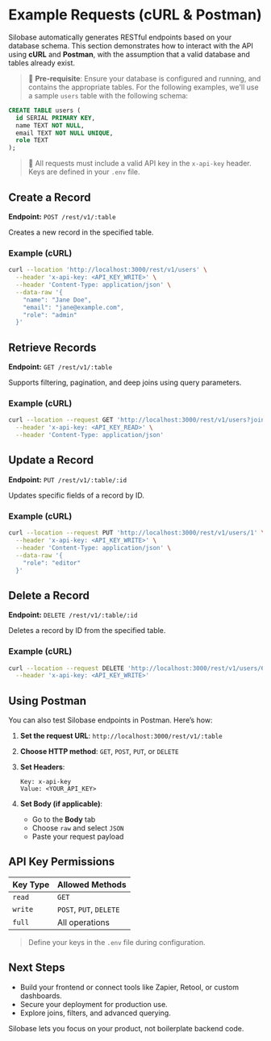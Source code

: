 # Example Requests (cURL & Postman)

Silobase automatically generates RESTful endpoints based on your database schema. This section demonstrates how to interact with the API using **cURL** and **Postman**, with the assumption that a valid database and tables already exist.

> 🧠 **Pre-requisite**: Ensure your database is configured and running, and contains the appropriate tables. For the following examples, we'll use a sample `users` table with the following schema:

```sql
CREATE TABLE users (
  id SERIAL PRIMARY KEY,
  name TEXT NOT NULL,
  email TEXT NOT NULL UNIQUE,
  role TEXT
);
````

> 🔐 All requests must include a valid API key in the `x-api-key` header. Keys are defined in your `.env` file.

## Create a Record

**Endpoint:** `POST /rest/v1/:table`

Creates a new record in the specified table.

### Example (cURL)

```bash
curl --location 'http://localhost:3000/rest/v1/users' \
  --header 'x-api-key: <API_KEY_WRITE>' \
  --header 'Content-Type: application/json' \
  --data-raw '{
    "name": "Jane Doe",
    "email": "jane@example.com",
    "role": "admin"
  }'
```

## Retrieve Records

**Endpoint:** `GET /rest/v1/:table`

Supports filtering, pagination, and deep joins using query parameters.

### Example (cURL)

```bash
curl --location --request GET 'http://localhost:3000/rest/v1/users?join=students:on=users.id=students.user_id&join=enrollments:on=students.id=enrollments.student_id&role=eq.admin' \
  --header 'x-api-key: <API_KEY_READ>' \
  --header 'Content-Type: application/json'
```

## Update a Record

**Endpoint:** `PUT /rest/v1/:table/:id`

Updates specific fields of a record by ID.

### Example (cURL)

```bash
curl --location --request PUT 'http://localhost:3000/rest/v1/users/1' \
  --header 'x-api-key: <API_KEY_WRITE>' \
  --header 'Content-Type: application/json' \
  --data-raw '{
    "role": "editor"
  }'
```


## Delete a Record

**Endpoint:** `DELETE /rest/v1/:table/:id`

Deletes a record by ID from the specified table.

### Example (cURL)

```bash
curl --location --request DELETE 'http://localhost:3000/rest/v1/users/6' \
  --header 'x-api-key: <API_KEY_WRITE>'
```


## Using Postman

You can also test Silobase endpoints in Postman. Here’s how:

1. **Set the request URL**: `http://localhost:3000/rest/v1/:table`
2. **Choose HTTP method**: `GET`, `POST`, `PUT`, or `DELETE`
3. **Set Headers**:

   ```
   Key: x-api-key
   Value: <YOUR_API_KEY>
   ```
4. **Set Body (if applicable)**:

   * Go to the **Body** tab
   * Choose `raw` and select `JSON`
   * Paste your request payload


## API Key Permissions

| Key Type | Allowed Methods           |
| -------- | ------------------------- |
| `read`   | `GET`                     |
| `write`  | `POST`, `PUT`, `DELETE` |
| `full`   | All operations            |

> Define your keys in the `.env` file during configuration.


## Next Steps

* Build your frontend or connect tools like Zapier, Retool, or custom dashboards.
* Secure your deployment for production use.
* Explore joins, filters, and advanced querying.

Silobase lets you focus on your product, not boilerplate backend code.
